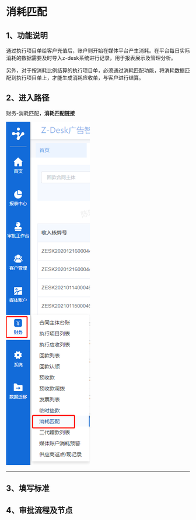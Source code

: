 # 消耗匹配

## 1、功能说明 <a href="1-gong-neng-shuo-ming" id="1-gong-neng-shuo-ming"></a>

通过执行项目单给客户充值后，账户则开始在媒体平台产生消耗。在平台每日实际消耗的数据需要及时导入z-desk系统进行记录，用于报表展示及管理分析。

另外，对于按消耗比例结算的执行项目单，必须通过消耗匹配功能，将消耗数据匹配到执行项目单上，才能生成消耗应收单，与客户进行结算。

## 2、进入路径 <a href="2-jin-ru-lu-jing" id="2-jin-ru-lu-jing"></a>

财务-消耗匹配，**消耗匹配链接**

![](<../.gitbook/assets/image (6).png>)

****

## 3、填写标准 <a href="3-tian-xie-biao-zhun" id="3-tian-xie-biao-zhun"></a>

## 4、审批流程及节点 <a href="4-shen-pi-liu-cheng-ji-jie-dian" id="4-shen-pi-liu-cheng-ji-jie-dian"></a>
